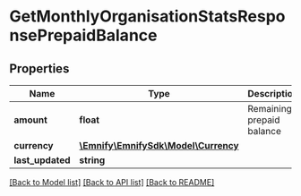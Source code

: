 # GetMonthlyOrganisationStatsResponsePrepaidBalance

## Properties
Name | Type | Description | Notes
------------ | ------------- | ------------- | -------------
**amount** | **float** | Remaining prepaid balance | [optional] 
**currency** | [**\Emnify\EmnifySdk\Model\Currency**](Currency.md) |  | [optional] 
**last_updated** | **string** |  | [optional] 

[[Back to Model list]](../../README.md#documentation-for-models) [[Back to API list]](../../README.md#documentation-for-api-endpoints) [[Back to README]](../../README.md)

